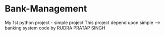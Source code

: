 # Bank-Management
My 1st python project - simple project
This project depend upon simple -->  banking system
code by RUDRA PRATAP SINGH

